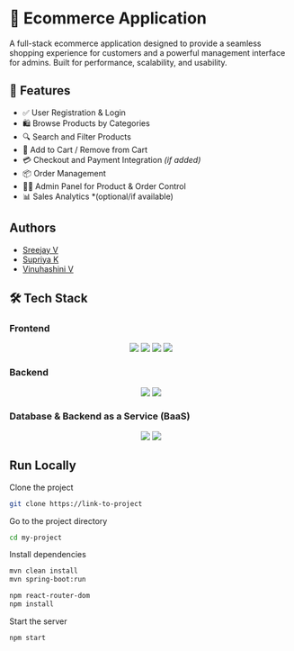# 🛒 Ecommerce Application

A full-stack ecommerce application designed to provide a seamless shopping experience for customers and a powerful management interface for admins. Built for performance, scalability, and usability.

## 🚀 Features

- ✅ User Registration & Login
- 🛍️ Browse Products by Categories
- 🔍 Search and Filter Products
- 🛒 Add to Cart / Remove from Cart
- 💳 Checkout and Payment Integration *(if added)*
- 📦 Order Management
- 🧑‍💼 Admin Panel for Product & Order Control
- 📊 Sales Analytics *(optional/if available)

## Authors

- [Sreejay V](https://github.com/Sreejay1804)
- [Supriya K ](https://github.com/supriyak2505)
- [Vinuhashini V](https://github.com/VinuHashini)

## 🛠️ Tech Stack

### Frontend
<div align="center">
  <img src="https://img.shields.io/badge/React-20232A?style=for-the-badge&logo=react&logoColor=61DAFB" />
  <img src="https://img.shields.io/badge/JavaScript-F7DF1E?style=for-the-badge&logo=javascript&logoColor=000" />
  <img src="https://img.shields.io/badge/HTML5-E34F26?style=for-the-badge&logo=html5&logoColor=fff" />
  <img src="https://img.shields.io/badge/CSS3-1572B6?style=for-the-badge&logo=css3&logoColor=fff" />
</div>

### Backend
<div align="center">
  <img src="https://img.shields.io/badge/Node.js-339933?style=for-the-badge&logo=node.js&logoColor=fff" />
  <img src="https://img.shields.io/badge/Spring_Boot-6DB33F?style=for-the-badge&logo=spring-boot&logoColor=fff" />
</div>

### Database & Backend as a Service (BaaS)
<div align="center">
  <img src="https://img.shields.io/badge/PostgreSQL-4169E1?style=for-the-badge&logo=postgresql&logoColor=fff" />
  <img src="https://img.shields.io/badge/Supabase-3ECF8E?style=for-the-badge&logo=supabase&logoColor=fff" />
</div>


## Run Locally

Clone the project

```bash
git clone https://link-to-project
```

Go to the project directory

```bash
cd my-project
```

Install dependencies

```bash
mvn clean install
mvn spring-boot:run
```

```bash
npm react-router-dom
npm install
```

Start the server

```bash
npm start
```
